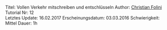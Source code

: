 Titel: Vollen Verkehr mitschreiben und entschlüsseln
Author: <a href="mailto:christian.folini@netnea.com">Christian Folini</a>  
Tutorial Nr: 12  
Letztes Update: 16.02.2017
Erscheinungsdatum: 03.03.2016
Schwierigkeit: Mittel
Dauer: 1h  

